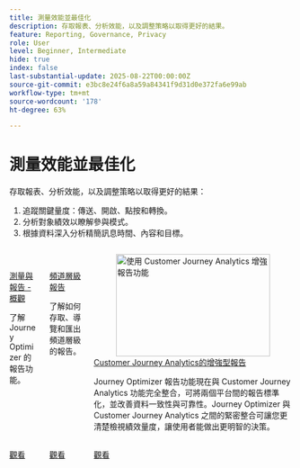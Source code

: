```yaml
---
title: 測量效能並最佳化
description: 存取報表、分析效能，以及調整策略以取得更好的結果。
feature: Reporting, Governance, Privacy
role: User
level: Beginner, Intermediate
hide: true
index: false
last-substantial-update: 2025-08-22T00:00:00Z
source-git-commit: e3bc8e24f6a8a59a84341f9d31d0e372fa6e99ab
workflow-type: tm+mt
source-wordcount: '178'
ht-degree: 63%

---
```



# 測量效能並最佳化

存取報表、分析效能，以及調整策略以取得更好的結果：

1. 追蹤關鍵量度：傳送、開啟、點按和轉換。
2. 分析對象績效以瞭解參與模式。
3. 根據資料深入分析精簡訊息時間、內容和目標。

<!-- CARDS
* https://experienceleague.adobe.com/zh-hant/docs/journey-optimizer-learn/tutorials/report-and-monitor/measurement-and-reporting-overview
* https://experienceleague.adobe.com/zh-hant/docs/journey-optimizer-learn/tutorials/report-and-monitor/channel-level-reports
* https://experienceleague.adobe.com/zh-hant/docs/journey-optimizer-learn/tutorials/report-and-monitor/enhanced-reporting-with-customer-journey-analytics
-->
<!-- START CARDS HTML - DO NOT MODIFY BY HAND -->
<div class="columns">
    <div class="column is-half-tablet is-half-desktop is-one-third-widescreen" aria-label="Measurement & Reporting - Overview">
        <div class="card" style="height: 100%; display: flex; flex-direction: column; height: 100%;">
            <div class="card-image">
                <figure class="image x-is-16by9">
                    <a href="https://experienceleague.adobe.com/zh-hant/docs/journey-optimizer-learn/tutorials/report-and-monitor/measurement-and-reporting-overview" title="測量與報告 — 概觀" target="_blank" rel="referrer">
                        <img class="is-bordered-r-small" src="https://video.tv.adobe.com/v/3432673/?format=jpeg&nocache=1755729019661" alt="測量與報告 — 概觀"
                             style="width: 100%; aspect-ratio: 16 / 9; object-fit: cover; overflow: hidden; display: block; margin: auto;">
                    </a>
                </figure>
            </div>
            <div class="card-content is-padded-small" style="display: flex; flex-direction: column; flex-grow: 1; justify-content: space-between;">
                <div class="top-card-content">
                    <p class="headline is-size-6 has-text-weight-bold">
                        <a href="https://experienceleague.adobe.com/zh-hant/docs/journey-optimizer-learn/tutorials/report-and-monitor/measurement-and-reporting-overview" target="_blank" rel="referrer" title="測量與報告 — 概觀">測量與報告 - 概觀</a>
                    </p>
                    <p class="is-size-6">了解 Journey Optimizer 的報告功能。</p>
                </div>
                <a href="https://experienceleague.adobe.com/zh-hant/docs/journey-optimizer-learn/tutorials/report-and-monitor/measurement-and-reporting-overview" target="_blank" rel="referrer" class="spectrum-Button spectrum-Button--outline spectrum-Button--primary spectrum-Button--sizeM" style="align-self: flex-start; margin-top: 1rem;">
                    <span class="spectrum-Button-label has-no-wrap has-text-weight-bold">觀看</span>
                </a>
            </div>
        </div>
    </div>
    <div class="column is-half-tablet is-half-desktop is-one-third-widescreen" aria-label="Channel level reports">
        <div class="card" style="height: 100%; display: flex; flex-direction: column; height: 100%;">
            <div class="card-image">
                <figure class="image x-is-16by9">
                    <a href="https://experienceleague.adobe.com/zh-hant/docs/journey-optimizer-learn/tutorials/report-and-monitor/channel-level-reports" title="頻道層級報告" target="_blank" rel="referrer">
                        <img class="is-bordered-r-small" src="https://video.tv.adobe.com/v/3448050/?format=jpeg&nocache=1755729019635&captions=chi_hant" alt="頻道層級報告"
                             style="width: 100%; aspect-ratio: 16 / 9; object-fit: cover; overflow: hidden; display: block; margin: auto;">
                    </a>
                </figure>
            </div>
            <div class="card-content is-padded-small" style="display: flex; flex-direction: column; flex-grow: 1; justify-content: space-between;">
                <div class="top-card-content">
                    <p class="headline is-size-6 has-text-weight-bold">
                        <a href="https://experienceleague.adobe.com/zh-hant/docs/journey-optimizer-learn/tutorials/report-and-monitor/channel-level-reports" target="_blank" rel="referrer" title="頻道層級報告">頻道層級報告</a>
                    </p>
                    <p class="is-size-6">了解如何存取、導覽和匯出頻道層級的報告。</p>
                </div>
                <a href="https://experienceleague.adobe.com/zh-hant/docs/journey-optimizer-learn/tutorials/report-and-monitor/channel-level-reports" target="_blank" rel="referrer" class="spectrum-Button spectrum-Button--outline spectrum-Button--primary spectrum-Button--sizeM" style="align-self: flex-start; margin-top: 1rem;">
                    <span class="spectrum-Button-label has-no-wrap has-text-weight-bold">觀看</span>
                </a>
            </div>
        </div>
    </div>
    <div class="column is-half-tablet is-half-desktop is-one-third-widescreen" aria-label="Enhanced reporting with Customer Journey Analytics">
        <div class="card" style="height: 100%; display: flex; flex-direction: column; height: 100%;">
            <div class="card-image">
                <figure class="image x-is-16by9">
                    <a href="https://experienceleague.adobe.com/zh-hant/docs/journey-optimizer-learn/tutorials/report-and-monitor/enhanced-reporting-with-customer-journey-analytics" title="使用 Customer Journey Analytics 增強報告功能" target="_blank" rel="referrer">
                        <img class="is-bordered-r-small" src="https://video.tv.adobe.com/v/3443162/?format=jpeg&nocache=1755729019655&captions=chi_hant" alt="使用 Customer Journey Analytics 增強報告功能"
                             style="width: 100%; aspect-ratio: 16 / 9; object-fit: cover; overflow: hidden; display: block; margin: auto;">
                    </a>
                </figure>
            </div>
            <div class="card-content is-padded-small" style="display: flex; flex-direction: column; flex-grow: 1; justify-content: space-between;">
                <div class="top-card-content">
                    <p class="headline is-size-6 has-text-weight-bold">
                        <a href="https://experienceleague.adobe.com/zh-hant/docs/journey-optimizer-learn/tutorials/report-and-monitor/enhanced-reporting-with-customer-journey-analytics" target="_blank" rel="referrer" title="使用 Customer Journey Analytics 增強報告功能">Customer Journey Analytics的增強型報告</a>
                    </p>
                    <p class="is-size-6">Journey Optimizer 報告功能現在與 Customer Journey Analytics 功能完全整合，可將兩個平台間的報告標準化，並改善資料一致性與可靠性。Journey Optimizer 與 Customer Journey Analytics 之間的緊密整合可讓您更清楚檢視績效量度，讓使用者能做出更明智的決策。</p>
                </div>
                <a href="https://experienceleague.adobe.com/zh-hant/docs/journey-optimizer-learn/tutorials/report-and-monitor/enhanced-reporting-with-customer-journey-analytics" target="_blank" rel="referrer" class="spectrum-Button spectrum-Button--outline spectrum-Button--primary spectrum-Button--sizeM" style="align-self: flex-start; margin-top: 1rem;">
                    <span class="spectrum-Button-label has-no-wrap has-text-weight-bold">觀看</span>
                </a>
            </div>
        </div>
    </div>
</div>
<!-- END CARDS HTML - DO NOT MODIFY BY HAND -->


